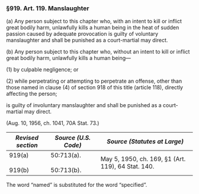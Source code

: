 ### §919. Art. 119. Manslaughter ###

(a) Any person subject to this chapter who, with an intent to kill or inflict great bodily harm, unlawfully kills a human being in the heat of sudden passion caused by adequate provocation is guilty of voluntary manslaughter and shall be punished as a court-martial may direct.

(b) Any person subject to this chapter who, without an intent to kill or inflict great bodily harm, unlawfully kills a human being—

(1) by culpable negligence; or

(2) while perpetrating or attempting to perpetrate an offense, other than those named in clause (4) of section 918 of this title (article 118), directly affecting the person;

is guilty of involuntary manslaughter and shall be punished as a court-martial may direct.

(Aug. 10, 1956, ch. 1041, 70A Stat. 73.)

|  *Revised section*   |     *Source (U.S. Code)*     |           *Source (Statutes at Large)*           |
|----------------------|------------------------------|--------------------------------------------------|
|919(a)<br/><br/>919(b)|50:713(a).<br/><br/>50:713(b).|May 5, 1950, ch. 169, §1 (Art. 119), 64 Stat. 140.|

The word “named” is substituted for the word “specified”.